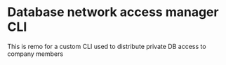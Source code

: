 # Database network access manager CLI

This is remo for a custom CLI used to distribute private DB access to company members

